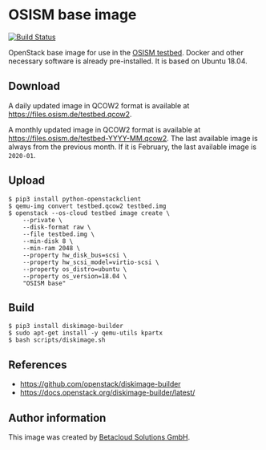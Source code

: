 # OSISM base image

[![Build Status](https://travis-ci.org/osism/testbed-image.svg?branch=master)](https://travis-ci.org/osism/testbed-image)

OpenStack base image for use in the [OSISM testbed](https://github.com/osism/testbed). Docker and
other necessary software is already pre-installed. It is based on Ubuntu 18.04.

## Download

A daily updated image in QCOW2 format is available at https://files.osism.de/testbed.qcow2.

A monthly updated image in QCOW2 format is available at https://files.osism.de/testbed-YYYY-MM.qcow2.
The last available image is always from the previous month. If it is February, the last available image
is ``2020-01``.

## Upload

```
$ pip3 install python-openstackclient
$ qemu-img convert testbed.qcow2 testbed.img
$ openstack --os-cloud testbed image create \
    --private \
    --disk-format raw \
    --file testbed.img \
    --min-disk 8 \
    --min-ram 2048 \
    --property hw_disk_bus=scsi \
    --property hw_scsi_model=virtio-scsi \
    --property os_distro=ubuntu \
    --property os_version=18.04 \
    "OSISM base"
```

## Build

```
$ pip3 install diskimage-builder
$ sudo apt-get install -y qemu-utils kpartx
$ bash scripts/diskimage.sh
```

## References

* https://github.com/openstack/diskimage-builder
* https://docs.openstack.org/diskimage-builder/latest/

## Author information

This image was created by [Betacloud Solutions GmbH](https://www.betacloud-solutions.de).
